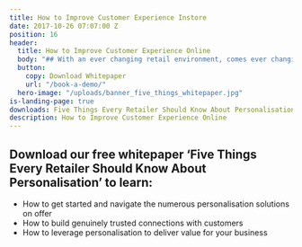 ```yaml
---
title: How to Improve Customer Experience Instore
date: 2017-10-26 07:07:00 Z
position: 16
header:
  title: How to Improve Customer Experience Online
  body: "## With an ever changing retail environment, comes ever changing customer demands. Dressipi gives each customer their own personalised shopping experience online and instore, enabling retailers to match customers with products and experiences to influence buying behaviour at scale."
  button:
    copy: Download Whitepaper
    url: "/book-a-demo/"
  hero-image: "/uploads/banner_five_things_whitepaper.jpg"
is-landing-page: true
downloads: Five Things Every Retailer Should Know About Personalisation Whitepaper
description: How to Improve Customer Experience Online
---
```


## Download our free whitepaper ‘Five Things Every Retailer Should Know About Personalisation’ to learn:

* How to get started and navigate the numerous personalisation solutions on offer
* How to build genuinely trusted connections with customers
* How to leverage personalisation to deliver value for your business
